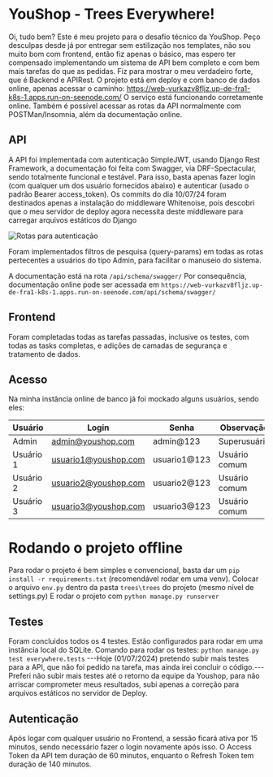 # YouShop - Trees Everywhere!

Oi, tudo bem?
Este é meu projeto para o desafio técnico da YouShop.
Peço desculpas desde já por entregar sem estilização nos templates, não sou muito bom com frontend, então fiz apenas o básico, mas espero ter compensado implementando um sistema de API bem completo e com bem mais tarefas do que as pedidas. Fiz para mostrar o meu verdadeiro forte, que é Backend e APIRest.
O projeto está em deploy e com banco de dados online, apenas acessar o caminho: 
https://web-vurkazv8fljz.up-de-fra1-k8s-1.apps.run-on-seenode.com/
O serviço está funcionando corretamente online.
Também é possível acessar as rotas da API normalmente com POSTMan/Insomnia, além da documentação online.

## API

A API foi implementada com autenticação SimpleJWT, usando Django Rest Framework, a documentação foi feita com Swagger, via DRF-Spectacular, sendo totalmente funcional e testável. Para isso, basta apenas fazer login (com qualquer um dos usuário fornecidos abaixo) e autenticar (usado o padrão Bearer access_token). Os commits do dia 10/07/24 foram destinados apenas a instalação do middleware Whitenoise, pois descobri que o meu servidor de deploy agora necessita deste middleware para carregar arquivos estáticos do Django

<img src="https://i.imgur.com/d0BpSwj.png" alt="Rotas para autenticação">

Foram implementados filtros de pesquisa (query-params) em todas as rotas pertecentes a usuários do tipo Admin, para facilitar o manuseio do sistema.

A documentação está na rota `/api/schema/swagger/`
Por consequência, documentação online pode ser acessada em `https://web-vurkazv8fljz.up-de-fra1-k8s-1.apps.run-on-seenode.com/api/schema/swagger/`

## Frontend

Foram completadas todas as tarefas passadas, inclusive os testes, com todas as tasks completas, e adições de camadas de segurança e tratamento de dados.


## Acesso

Na minha instância online de banco já foi mockado alguns usuários, sendo eles:

|  Usuário    |Login                 |Senha              |Observação        |
|-------------|----------------------|-------------------|------------------|
|Admin        |admin@youshop.com     |admin@123          |Superusuário
|Usuário 1    |usuario1@youshop.com  |usuario1@123       |Usuário comum
|Usuário 2    |usuario2@youshop.com  |usuario2@123       |Usuário comum
|Usuário 3    |usuario3@youshop.com  |usuario3@123       |Usuário comum



# Rodando o projeto offline

Para rodar o projeto é bem simples e convencional, basta dar um `pip install -r requirements.txt` (recomendável rodar em uma venv).
Colocar o arquivo `env.py` dentro da pasta `trees\trees` do projeto (mesmo nível de settings.py)
E rodar o projeto com `python manage.py runserver`

## Testes

Foram concluidos todos os 4 testes. Estão configurados para rodar em uma instância local do SQLite.
Comando para rodar os testes: `python manage.py test everywhere.tests`
---Hoje (01/07/2024) pretendo subir mais testes para a API, que não foi pedido na tarefa, mas ainda irei concluir o código.---
Preferi não subir mais testes até o retorno da equipe da Youshop, para não arriscar comprometer meus resultados, subi apenas a correção para arquivos estáticos no servidor de Deploy.

## Autenticação

Após logar com qualquer usuário no Frontend, a sessão ficará ativa por 15 minutos, sendo necessário fazer o login novamente após isso.
O Access Token da API tem duração de 60 minutos, enquanto o Refresh Token tem duração de 140 minutos.

